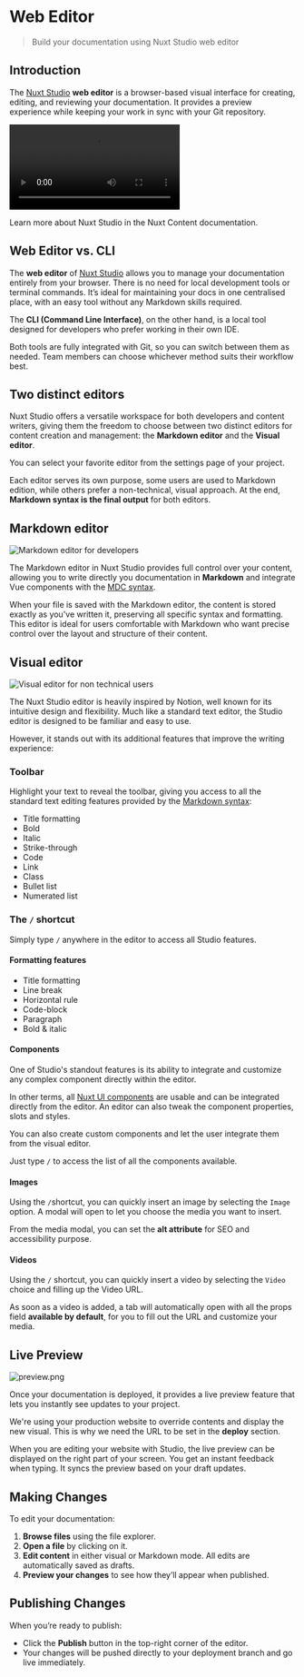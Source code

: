 # Web Editor

> Build your documentation using Nuxt Studio web editor

## **Introduction**

The [Nuxt Studio](https://nuxt.studio) **web editor** is a browser-based visual interface for creating, editing, and reviewing your documentation. It provides a preview experience while keeping your work in sync with your Git repository.

<video :controls="true" :loop="true" src="https://res.cloudinary.com/nuxt/video/upload/v1747230893/studio/wzt9zfmdvk7hgmdx3cnt.mp4">



</video>

<prose-tip to="https://content.nuxt.com/studio">

Learn more about Nuxt Studio in the Nuxt Content documentation.

</prose-tip>

## **Web Editor vs. CLI**

The **web editor** of [Nuxt Studio](https://nuxt.studio) allows you to manage your documentation entirely from your browser. There is no need for local development tools or terminal commands. It’s ideal for maintaining your docs in one centralised place, with an easy tool without any Markdown skills required.

The **CLI (Command Line Interface)**, on the other hand, is a local tool designed for developers who prefer working in their own IDE.

<prose-note>

Both tools are fully integrated with Git, so you can switch between them as needed. Team members can choose whichever method suits their workflow best.

</prose-note>

## **Two distinct editors**

Nuxt Studio offers a versatile workspace for both developers and content writers, giving them the freedom to choose between two distinct editors for content creation and management: the **Markdown editor** and the **Visual editor**.

You can select your favorite editor from the settings page of your project.

<prose-note>

Each editor serves its own purpose, some users are used to Markdown edition, while others prefer a non-technical, visual approach. At the end, **Markdown syntax is the final output** for both editors.

</prose-note>

## **Markdown editor**

![Markdown editor for developers](/documentation/markdown-editor-studio.png)

The Markdown editor in Nuxt Studio provides full control over your content, allowing you to write directly you documentation in **Markdown** and integrate Vue components with the [MDC syntax](https://content.nuxt.com/docs/files/markdown#mdc-syntax).

When your file is saved with the Markdown editor, the content is stored exactly as you've written it, preserving all specific syntax and formatting. This editor is ideal for users comfortable with Markdown who want precise control over the layout and structure of their content.

## **Visual editor**

![Visual editor for non technical users](/documentation/visual-editor-studio.png)

The Nuxt Studio editor is heavily inspired by Notion, well known for its intuitive design and flexibility. Much like a standard text editor, the Studio editor is designed to be familiar and easy to use.

However, it stands out with its additional features that improve the writing experience:

### **Toolbar**

Highlight your text to reveal the toolbar, giving you access to all the standard text editing features provided by the [Markdown syntax](/en/essentials/markdown-syntax):

- Title formatting
- Bold
- Italic
- Strike-through
- Code
- Link
- Class
- Bullet list
- Numerated list

### **The** `/` **shortcut**

Simply type `/` anywhere in the editor to access all Studio features.

#### **Formatting features**

- Title formatting
- Line break
- Horizontal rule
- Code-block
- Paragraph
- Bold & italic

#### **Components**

One of Studio's standout features is its ability to integrate and customize any complex component directly within the editor.

In other terms, all [Nuxt UI components](/en/essentials/components) are usable and can be integrated directly from the editor. An editor can also tweak the component properties, slots and styles.

<prose-note>

You can also create custom components and let the user integrate them from the visual editor.

</prose-note>

Just type `/` to access the list of all the components available.

#### **Images**

Using the `/`shortcut, you can quickly insert an image by selecting the `Image` option. A modal will open to let you choose the media you want to insert.

From the media modal, you can set the **alt attribute** for SEO and accessibility purpose.

#### **Videos**

Using the `/` shortcut, you can quickly insert a video by selecting the `Video` choice and filling up the Video URL.

As soon as a video is added, a tab will automatically open with all the props field **available by default**, for you to fill out the URL and customize your media.

## **Live Preview**

![preview.png](/documentation/preview-studio.png)

Once your documentation is deployed, it provides a live preview feature that lets you instantly see updates to your project.

We're using your production website to override contents and display the new visual. This is why we need the URL to be set in the **deploy** section.

When you are editing your website with Studio, the live preview can be displayed on the right part of your screen. You get an instant feedback when typing. It syncs the preview based on your draft updates.

## **Making Changes**

To edit your documentation:

1. **Browse files** using the file explorer.
2. **Open a file** by clicking on it.
3. **Edit content** in either visual or Markdown mode. All edits are automatically saved as drafts.
4. **Preview your changes** to see how they’ll appear when published.

## **Publishing Changes**

When you’re ready to publish:

- Click the **Publish** button in the top-right corner of the editor.
- Your changes will be pushed directly to your deployment branch and go live immediately.
